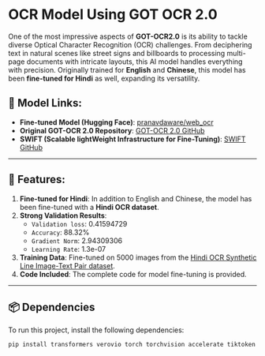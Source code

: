 # OCR Model Using GOT OCR 2.0

One of the most impressive aspects of **GOT-OCR2.0** is its ability to tackle diverse Optical Character Recognition (OCR) challenges. From deciphering text in natural scenes like street signs and billboards to processing multi-page documents with intricate layouts, this AI model handles everything with precision. Originally trained for **English** and **Chinese**, this model has been **fine-tuned for Hindi** as well, expanding its versatility.

## 🔗 Model Links:
- **Fine-tuned Model (Hugging Face)**: [pranavdaware/web_ocr](https://huggingface.co/pranavdaware/web_ocr)
- **Original GOT-OCR 2.0 Repository**: [GOT-OCR 2.0 GitHub](https://github.com/Ucas-HaoranWei/GOT-OCR2.0)
- **SWIFT (Scalable lightWeight Infrastructure for Fine-Tuning)**: [SWIFT GitHub](https://github.com/modelscope/ms-swift)

---

## 🚀 Features:
1. **Fine-tuned for Hindi**: In addition to English and Chinese, the model has been fine-tuned with a **Hindi OCR dataset**.
2. **Strong Validation Results**:
   - `Validation loss`: 0.41594729
   - `Accuracy`: 88.32%
   - `Gradient Norm`: 2.94309306
   - `Learning Rate`: 1.3e-07
3. **Training Data**: Fine-tuned on 5000 images from the [Hindi OCR Synthetic Line Image-Text Pair dataset](https://www.kaggle.com/datasets/prathmeshzade/hindi-ocr-synthetic-line-image-text-pair).
4. **Code Included**: The complete code for model fine-tuning is provided.

---

## 📦 Dependencies

To run this project, install the following dependencies:

```bash
pip install transformers verovio torch torchvision accelerate tiktoken gradio
